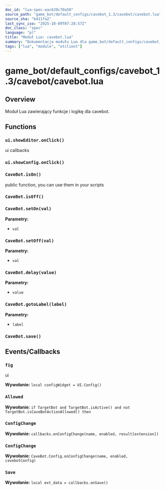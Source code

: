 ```yaml
---
doc_id: "lua-spec-eac639c70a50"
source_path: "game_bot/default_configs/cavebot_1.3/cavebot/cavebot.lua"
source_sha: "b411fa2"
last_sync_iso: "2025-10-09T07:28:57Z"
doc_class: "spec"
language: "pl"
title: "Moduł Lua: cavebot.lua"
summary: "Dokumentacja modułu Lua dla game_bot/default_configs/cavebot_1.3/cavebot/cavebot.lua"
tags: ["lua", "module", "otclient"]
---
```


# game_bot/default_configs/cavebot_1.3/cavebot/cavebot.lua

## Overview

Moduł Lua zawierający funkcje i logikę dla cavebot.

## Functions

### `ui.showEditor.onClick()`

ui callbacks

### `ui.showConfig.onClick()`

### `CaveBot.isOn()`

public function, you can use them in your scripts

### `CaveBot.isOff()`

### `CaveBot.setOn(val)`

**Parametry:**

- `val`

### `CaveBot.setOff(val)`

**Parametry:**

- `val`

### `CaveBot.delay(value)`

**Parametry:**

- `value`

### `CaveBot.gotoLabel(label)`

**Parametry:**

- `label`

### `CaveBot.save()`

## Events/Callbacks

### `fig`

ui

**Wywołanie:** `local configWidget = UI.Config()`

### `Allowed`

**Wywołanie:** `if TargetBot and TargetBot.isActive() and not TargetBot.isCaveBotActionAllowed() then`

### `ConfigChange`

**Wywołanie:** `callbacks.onConfigChange(name, enabled, result[extension])`

### `ConfigChange`

**Wywołanie:** `CaveBot.Config.onConfigChange(name, enabled, cavebotConfig)`

### `Save`

**Wywołanie:** `local ext_data = callbacks.onSave()`

